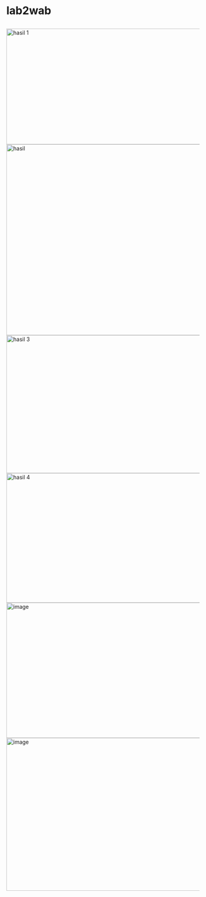 # lab2wab
## 
<img width="959" height="302" alt="hasil 1" src="https://github.com/user-attachments/assets/b190a6ae-efb5-4690-97ee-6167a00f79e6" />

<img width="950" height="498" alt="hasil" src="https://github.com/user-attachments/assets/f5d96bb2-7688-4c8e-a2b9-bca80d8f41cd" />

<img width="959" height="360" alt="hasil 3" src="https://github.com/user-attachments/assets/f6838f81-eb12-45fe-9ffa-db4f9055a932" />

<img width="959" height="338" alt="hasil 4" src="https://github.com/user-attachments/assets/498479b3-7a62-41e1-90c9-cdf183a379c9" />

<img width="957" height="353" alt="image" src="https://github.com/user-attachments/assets/022d851c-538c-4123-ac56-daa01cca58f7" />

<img width="956" height="399" alt="image" src="https://github.com/user-attachments/assets/57f8922c-12dc-46ee-bc27-29d7207af3cf" />









